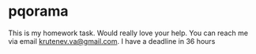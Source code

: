 # pqorama

This is my homework task. Would really love your help. You can reach me via email krutenev.va@gmail.com. 
I have a deadline in 36 hours
